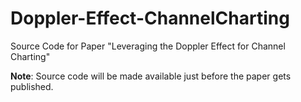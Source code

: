 # Doppler-Effect-ChannelCharting
Source Code for Paper "Leveraging the Doppler Effect for Channel Charting"

**Note**: Source code will be made available just before the paper gets published.
